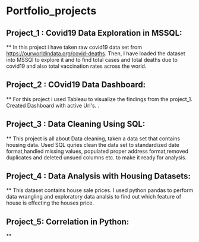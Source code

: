 # Portfolio_projects
## Project_1 : Covid19 Data Exploration in MSSQL:
** In this project i have taken raw covid19 data set from  https://ourworldindata.org/covid-deaths. Then, I have loaded the dataset into MSSQl to explore it and to find total cases and total deaths due to covid19 and  also total vaccination rates across the world.
## Project_2 : COvid19 Data Dashboard:
** For this project i used Tableau to visualize the findings from the project_1. Created Dashboard with active Url's. .
## Project_3 : Data Cleaning Using SQL:
** This project is all about Data cleaning, taken a data set that contains housing data. Used SQL quries clean the data set to standardized date format,handled missing values, populated proper address format,removed duplicates and deleted unsued columns etc. to make it ready for analysis.
## Project_4 : Data Analysis with Housing Datasets:
** This dataset contains house sale prices. I used python pandas to perform data wrangling and exploratory data analsis to find out which feature of house is effecting the houses price.
## Project_5: Correlation in Python:
** 
